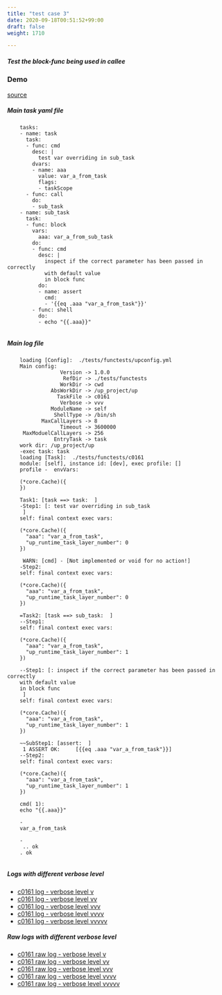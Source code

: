 ```yaml
---
title: "test case 3"
date: 2020-09-18T00:51:52+99:00
draft: false
weight: 1710

---
```


##### Test the block-func being used in callee


### Demo








[source](https://github.com/upcmd/up/blob/master/tests/functests/c0161.yml)

##### Main task yaml file
```
    tasks:
    - name: task
      task:
      - func: cmd
        desc: |
          test var overriding in sub_task
        dvars:
        - name: aaa
          value: var_a_from_task
          flags:
          - taskScope
      - func: call
        do:
        - sub_task
    - name: sub_task
      task:
      - func: block
        vars:
          aaa: var_a_from_sub_task
        do:
        - func: cmd
          desc: |
            inspect if the correct parameter has been passed in correctly
            with default value
            in block func
          do:
          - name: assert
            cmd:
            - '{{eq .aaa "var_a_from_task"}}'
        - func: shell
          do:
          - echo "{{.aaa}}"
    
```
##### Main log file
```
    loading [Config]:  ./tests/functests/upconfig.yml
    Main config:
                 Version -> 1.0.0
                  RefDir -> ./tests/functests
                 WorkDir -> cwd
              AbsWorkDir -> /up_project/up
                TaskFile -> c0161
                 Verbose -> vvv
              ModuleName -> self
               ShellType -> /bin/sh
           MaxCallLayers -> 8
                 Timeout -> 3600000
     MaxModuelCallLayers -> 256
               EntryTask -> task
    work dir: /up_project/up
    -exec task: task
    loading [Task]:  ./tests/functests/c0161
    module: [self], instance id: [dev], exec profile: []
    profile -  envVars:
    
    (*core.Cache)({
    })
    
    Task1: [task ==> task:  ]
    -Step1: [: test var overriding in sub_task
     ]
    self: final context exec vars:
    
    (*core.Cache)({
      "aaa": "var_a_from_task",
      "up_runtime_task_layer_number": 0
    })
    
     WARN: [cmd] - [Not implemented or void for no action!]
    -Step2:
    self: final context exec vars:
    
    (*core.Cache)({
      "aaa": "var_a_from_task",
      "up_runtime_task_layer_number": 0
    })
    
    =Task2: [task ==> sub_task:  ]
    --Step1:
    self: final context exec vars:
    
    (*core.Cache)({
      "aaa": "var_a_from_task",
      "up_runtime_task_layer_number": 1
    })
    
    --Step1: [: inspect if the correct parameter has been passed in correctly
    with default value
    in block func
     ]
    self: final context exec vars:
    
    (*core.Cache)({
      "aaa": "var_a_from_task",
      "up_runtime_task_layer_number": 1
    })
    
    ~~SubStep1: [assert:  ]
     1 ASSERT OK:     [{{eq .aaa "var_a_from_task"}}]
    --Step2:
    self: final context exec vars:
    
    (*core.Cache)({
      "aaa": "var_a_from_task",
      "up_runtime_task_layer_number": 1
    })
    
    cmd( 1):
    echo "{{.aaa}}"
    
    -
    var_a_from_task
    
    -
     .. ok
    . ok
    
```


##### Logs with different verbose level
* [c0161 log - verbose level v](../../logs/c0161_v)
* [c0161 log - verbose level vv](../../logs/c0161_vv)
* [c0161 log - verbose level vvv](../../logs/c0161_vvvv)
* [c0161 log - verbose level vvvv](../../logs/c0161_vvvv)
* [c0161 log - verbose level vvvvv](../../logs/c0161_vvvvv)

##### Raw logs with different verbose level
* [c0161 raw log - verbose level v](../../reflogs/c0161_v.log)
* [c0161 raw log - verbose level vv](../../reflogs/c0161_vv.log)
* [c0161 raw log - verbose level vvv](../../reflogs/c0161_vvv.log)
* [c0161 raw log - verbose level vvvv](../../reflogs/c0161_vvvv.log)
* [c0161 raw log - verbose level vvvvv](../../reflogs/c0161_vvvvv.log)








